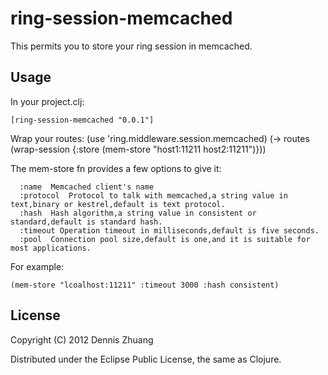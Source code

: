 # ring-session-memcached
  This permits you to store your ring session in memcached.

## Usage

In your project.clj:

    [ring-session-memcached "0.0.1"]

Wrap your routes:
	(use 'ring.middleware.session.memcached)
    (-> routes
        (wrap-session {:store (mem-store "host1:11211 host2:11211")}))

The mem-store fn provides a few options to give it:

	  :name  Memcached client's name
	  :protocol  Protocol to talk with memcached,a string value in text,binary or kestrel,default is text protocol.
	  :hash  Hash algorithm,a string value in consistent or standard,default is standard hash.
	  :timeout Operation timeout in milliseconds,default is five seconds.
	  :pool  Connection pool size,default is one,and it is suitable for most applications.

For example:

	(mem-store "lcoalhost:11211" :timeout 3000 :hash consistent)


## License

Copyright (C) 2012 Dennis Zhuang

Distributed under the Eclipse Public License, the same as Clojure.



